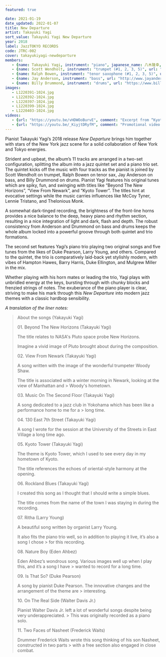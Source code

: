 ```yaml
---
featured: true

date: 2021-01-19
date_updated: 2022-01-07
title: New Departure
artist: Takayuki Yagi
sort_value: Takayuki Yagi New Departure
year: 2018
label: JazzTOKYO RECORDS
code: JTRC-002
cover: takayukiyagi-newdeparture
members:
   - {name: Takayuki Yagi, instrument: "piano", japanese_name: 八木隆幸, url: "https://yagitakayuki.com"}
   - {name: Scott Wendholt, instrument: "trumpet (#1, 2, 3, 5)", url: "https://www.scottwendholt.net/"}
   - {name: Ralph Bowen, instrument: "tenor saxophone (#1, 2, 3, 5)", url: "http://www.ralphbowen.com/"}
   - {name: Jay Anderson, instrument: "bass", url: "http://www.jayandersonbass.com/"}
   - {name: Billy Drummond, instrument: "drums", url: "https://www.billydrummonddrums.com/"}
images:
   - L1220391-1024.jpg
   - L1220392-1024.jpg
   - L1220397-1024.jpg
   - L1220399-1024.jpg
   - L1220403-1024.jpg
videos: 
   - {url: "https://youtu.be/vHDWOoBurvE", comment: "Excerpt from “Kyoto Tower”, the fifth track on this album"}
   - {url: "https://youtu.be/_KiyjtDRyfM", comment: "Promotional video for this album"}
---
```

Pianist Takayuki Yagi’s 2018 release *New Departure* brings him together with stars of the New York jazz scene for a solid collaboration of New York and Tokyo energies.

Strident and upbeat, the album’s 11 tracks are arranged in a two-set configuration, splitting the album into a jazz quintet set and a piano trio set. The quintet kicks off the music with four tracks as the pianist is joined by Scott Wendholt on trumpet, Ralph Bowen on tenor sax, Jay Anderson on bass, and Billy Drummond on drums. Pianist Yagi features his original tunes which are spiky, fun, and swinging with titles like “Beyond The New Horizons”, “View From Newark”, and “Kyoto Tower”. The titles hint at evocative settings while the music carries influences like McCoy Tyner, Lennie Tristano, and Thelonious Monk.

A somewhat dark-tinged recording, the brightness of the front-line horns provides a nice balance to the deep, heavy piano and rhythm section, resulting in a nice integration of light and dark, flash and depth. The robust consistency from Anderson and Drummond on bass and drums keeps the whole album locked into a powerful groove through both quintet and trio formations.

The second set features Yagi’s piano trio playing two original songs and five tunes from the likes of Duke Pearson, Larry Young, and others. Compared to the quintet, the trio is comparatively laid-back yet stylishly modern, with vibes of Hampton Hawes, Barry Harris, Duke Ellington, and Mulgrew Miller in the mix.

Whether playing with his horn mates or leading the trio, Yagi plays with unbridled energy at the keys, bursting through with chunky blocks and frenzied strings of notes. The exuberance of the piano player is clear, striving to make his mark through this *New Departure* into modern jazz themes with a classic hardbop sensibility.

*A translation of the liner notes:*

> About the songs (Yakayuki Yagi)
> 
> 01\. Beyond The New Horizons (Takayuki Yagi)
> 
> The title relates to NASA's Pluto space probe New Horizons.
> 
> Imagine a vivid image of Pluto brought about during the composition.
> 
> 02\. View From Newark (Takayuki Yagi)
> 
> A song written with the image of the wonderful trumpeter Woody Shaw.
> 
> The title is associated with a winter morning in Newark, looking at the view of Manhattan and > Woody's hometown.
> 
> 03\. Music On The Second Floor (Takayuki Yagi)
> 
> A song dedicated to a jazz club in Yokohama which has been like a performance home to me for a > long time.
> 
> 04\. 130 East 7th Street (Takayuki Yagi)
> 
> A song I wrote for the session at the University of the Streets in East Village a long time ago.
> 
> 05\. Kyoto Tower (Takayuki Yagi)
> 
> The theme is Kyoto Tower, which I used to see every day in my hometown of Kyoto.
> 
> The title references the echoes of oriental-style harmony at the opening.
> 
> 06\. Rockland Blues (Takayuki Yagi)
> 
> I created this song as I thought that I should write a simple blues.
> 
> The title comes from the name of the town I was staying in during the recording.
> 
> 07\. Ritha (Larry Young)
> 
> A beautiful song written by organist Larry Young.
> 
> It also fits the piano trio well, so in addition to playing it live, it’s also a song I chose > for this recording.
> 
> 08\. Nature Boy (Eden Ahbez)
> 
> Eden Ahbez’s wondrous song. Various images well up when I play this, and it’s a song I have > wanted to record for a long time.
> 
> 09\. Is That So? (Duke Pearson)
> 
> A song by pianist Duke Pearson. The innovative changes and the arrangement of the theme are > interesting.
> 
> 10\. On The Real Side (Walter Davis Jr.)
> 
> Pianist Walter Davis Jr. left a lot of wonderful songs despite being very underappreciated. > This was originally recorded as a piano solo.
> 
> 11\. Two Faces of Nasheet (Frederick Waits)
> 
> Drummer Frederick Waits wrote this song thinking of his son Nasheet, constructed in two parts > with a free section also engaged in close combat.
>




